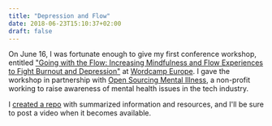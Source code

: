 ```yaml
---
title: "Depression and Flow"
date: 2018-06-23T15:10:37+02:00
draft: false
---
```


On June 16, I was fortunate enough to give my first conference workshop,
entitled ["Going with the Flow: Increasing Mindfulness and Flow Experiences to Fight Burnout and Depression"](https://2018.europe.wordcamp.org/session/going-with-the-flow-increasing-mindfulness-and-flow-experiences-to-fight-burnout-and-depression/) at [Wordcamp Europe](https://2018.europe.wordcamp.org/). I gave the workshop in partnership with [Open Sourcing Mental Illness](https://osmhhelp.org/), a non-profit working to raise awareness of mental health issues in the tech industry.

I [created a repo](https://github.com/nkuik/flow-resources) with summarized information and resources, and I'll be sure to post a video when it becomes available.
